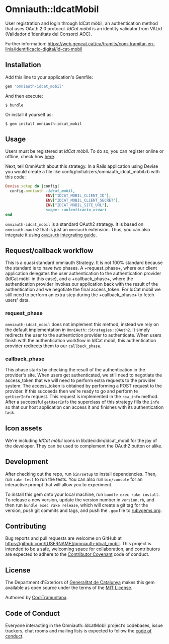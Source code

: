 # Omniauth::IdcatMobil

User registration and login through IdCat mòbil, an authentication method that uses OAuth 2.0 protocol.
_IdCat mòbil_ is an identity validator from VÀLid (Validador d'Identitats del Consorci AOC).

Further information: https://web.gencat.cat/ca/tramits/com-tramitar-en-linia/identificacio-digital/id-cat-mobil

## Installation

Add this line to your application's Gemfile:

```ruby
gem 'omniauth-idcat_mobil'
```

And then execute:

    $ bundle

Or install it yourself as:

    $ gem install omniauth-idcat_mobil

## Usage

Users must be registered at _IdCat mòbil_. To do so, you can register online or offline, check how [here]( https://web.gencat.cat/ca/tramits/com-tramitar-en-linia/identificacio-digital/id-cat-mobil/#bloc2).

Next, tell OmniAuth about this strategy. In a Rails application using Devise you would create a file like config/initializers/omniauth_idcat_mobil.rb with this code:

```ruby
Devise.setup do |config|
  config.omniauth :idcat_mobil,
                  ENV["IDCAT_MOBIL_CLIENT_ID"],
                  ENV["IDCAT_MOBIL_CLIENT_SECRET"],
                  ENV["IDCAT_MOBIL_SITE_URL"],
                  scope: :autenticacio_usuari
end
```

`omniauth-idcat_mobil` is a standard OAuth2 strategy. It is based on `omniauth-oauth2` that is just an `omniauth` extension. Thus, you can also integrate it using [`omniauth` integrating guide](https://github.com/omniauth/omniauth).

## Request/callback workflow

This is a quasi standard omniauth Strategy. It is not 100% standard because the standard is to have two phases. A +request_phase+, where our client application delegates the user authentication to the authentication provider (IdCat mòbil in this case), and a +callback_phase+, where the authentication provider invokes our application back with the result of the authentication and we negotiate the final access_token.
For IdCat mòbil we still need to perform an extra step during the +callback_phase+ to fetch users' data.

### request_phase

`omniauth-idcat_mobil` does not implement this method, instead we rely on the default implementation in `OmniAuth::Strategies::OAuth2`.
It simply redirects the user to the authentiction provider to authenticate.
When users finish with the authentication workflow in IdCat mòbil, this authentication provider redirects them to our `callback_phase`.

### callback_phase

This phase starts by checking the result of the authentication in the provider's site.
When users get authenticated, we still need to negotiate the access_token that we will need to perform extra requests to the provider system.
The access_token is obtained by performing a POST request to the provider. If this succeeds then we're ready to go and perform te `getUserInfo` request. This request is implemented in the `raw_info` method.
After a successful `getUserInfo` the superclass of this strategy fills the `info` so that our host application can access it and finishes with its authentication task.

## Icon assets
We're including _IdCat mòbil_ icons in lib/decidim/idcat_mobil for the joy of the developer. They can be used to complement the OAuth2 button or alike.

## Development

After checking out the repo, run `bin/setup` to install dependencies. Then, run `rake test` to run the tests. You can also run `bin/console` for an interactive prompt that will allow you to experiment.

To install this gem onto your local machine, run `bundle exec rake install`. To release a new version, update the version number in `version.rb`, and then run `bundle exec rake release`, which will create a git tag for the version, push git commits and tags, and push the `.gem` file to [rubygems.org](https://rubygems.org).

## Contributing

Bug reports and pull requests are welcome on GitHub at https://github.com/[USERNAME]/omniauth-idcat_mobil. This project is intended to be a safe, welcoming space for collaboration, and contributors are expected to adhere to the [Contributor Covenant](http://contributor-covenant.org) code of conduct.

## License

The Department d'Exteriors of [Generalitat de Catalunya](http://gencat.cat) makes this gem available as open source under the terms of the [MIT License](https://opensource.org/licenses/MIT).

Authored by [CodiTramuntana](http://coditramuntana.com).

## Code of Conduct

Everyone interacting in the Omniauth::IdcatMobil project’s codebases, issue trackers, chat rooms and mailing lists is expected to follow the [code of conduct](https://github.com/[USERNAME]/omniauth-idcat_mobil/blob/master/CODE_OF_CONDUCT.md).

